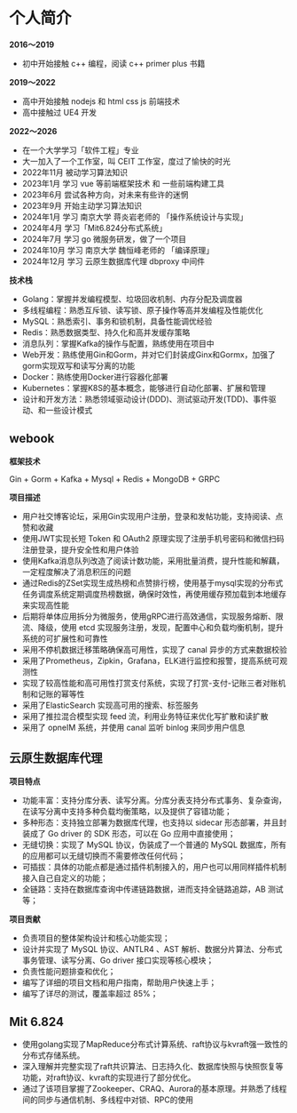 # 个人简介

**2016～2019**

- 初中开始接触 c++ 编程，阅读 c++ primer plus 书籍

**2019～2022**

- 高中开始接触 nodejs 和 html css js 前端技术
- 高中接触过 UE4 开发

**2022～2026**

- 在一个大学学习「软件工程」专业
- 大一加入了一个工作室，叫 CEIT 工作室，度过了愉快的时光
- 2022年11月 被动学习算法知识
- 2023年1月 学习 vue 等前端框架技术 和 一些前端构建工具
- 2023年6月 尝试各种方向，对未来有些许的迷惘
- 2023年9月 开始主动学习算法知识
- 2024年1月 学习 南京大学 蒋炎岩老师的 「操作系统设计与实现」
- 2024年4月 学习「Mit6.824分布式系统」
- 2024年7月 学习 go 微服务研发，做了一个项目
- 2024年10月 学习 南京大学 魏恒峰老师的 「编译原理」
- 2024年12月 学习 云原生数据库代理 dbproxy 中间件





**技术栈**

- Golang：掌握并发编程模型、垃圾回收机制、内存分配及调度器
- 多线程编程：熟悉互斥锁、读写锁、原子操作等高并发编程及性能优化
- MySQL：熟悉索引、事务和锁机制，具备性能调优经验
- Redis：熟悉数据类型、持久化和高并发缓存策略
- 消息队列：掌握Kafka的操作与配置，熟练使用在项目中
- Web开发：熟练使用Gin和Gorm，并对它们封装成Ginx和Gormx，加强了gorm实现双写和读写分离的功能
- Docker：熟练使用Docker进行容器化部署
- Kubernetes：掌握K8S的基本概念，能够进行自动化部署、扩展和管理
- 设计和开发方法：熟悉领域驱动设计(DDD)、测试驱动开发(TDD)、事件驱动、和一些设计模式



## webook

**框架技术**

Gin + Gorm + Kafka + Mysql + Redis + MongoDB + GRPC

**项目描述**

- 用户社交博客论坛，采用Gin实现用户注册，登录和发帖功能，支持阅读、点赞和收藏
- 使用JWT实现长短 Token 和 OAuth2 原理实现了注册手机号密码和微信扫码注册登录，提升安全性和用户体验
- 使用Kafka消息队列改造了阅读计数功能，采用批量消费，提升性能和解藕，一定程度解决了消息积压的问题
- 通过Redis的ZSet实现生成热榜和点赞排行榜，使用基于mysql实现的分布式任务调度系统定期调度热榜数据，确保时效性，再使用缓存预加载到本地缓存来实现高性能
- 后期将单体应用拆分为微服务，使用gRPC进行高效通信，实现服务熔断、限流、降级，使用 etcd 实现服务注册，发现，配置中心和负载均衡机制，提升系统的可扩展性和可靠性
- 采用不停机数据迁移策略确保高可用性，实现了 canal  异步的方式来数据校验
- 采用了Prometheus，Zipkin，Grafana，ELK进行监控和报警，提高系统可观测性
- 实现了较高性能和高可用性打赏支付系统，实现了打赏-支付-记账三者对账机制和记账的幂等性
- 采用了ElasticSearch 实现高可用的搜索、标签服务
- 采用了推拉混合模型实现 feed 流，利用业务特征来优化写扩散和读扩散
- 采用了 opneIM 系统，并使用 canal 监听 binlog 来同步用户信息



## 云原生数据库代理

**项目特点**

- 功能丰富：支持分库分表、读写分离。分库分表支持分布式事务、复杂查询，在读写分离中支持多种负载均衡策略，以及提供了容错功能；
- 多种形态：支持独立部署为数据库代理，也支持以 sidecar 形态部署，并且封装成了 Go driver 的 SDK 形态，可以在 Go 应用中直接使用；
- 无缝切换：实现了 MySQL 协议，伪装成了一个普通的 MySQL 数据库，所有的应用都可以无缝切换而不需要修改任何代码；
- 可插拔：具体的功能点都是通过插件机制接入的，用户也可以用同样插件机制接入自己自定义的功能；
- 全链路：支持在数据库查询中传递链路数据，进而支持全链路追踪，AB 测试等；

**项目贡献**

- 负责项目的整体架构设计和核心功能实现；
- 设计并实现了 MySQL 协议、ANTLR4 、AST 解析、数据分片算法、分布式事务管理、读写分离、Go driver 接口实现等核心模块；
- 负责性能问题排查和优化；
- 编写了详细的项目文档和用户指南，帮助用户快速上手；
- 编写了详尽的测试，覆盖率超过 85%；



## Mit 6.824

- 使用golang实现了MapReduce分布式计算系统、raft协议与kvraft强一致性的分布式存储系统。
- 深入理解并完整实现了raft共识算法、日志持久化、数据库快照与快照恢复等功能，对raft协议、kvraft的实现进行了部分优化。
- 通过了该项目掌握了Zookeeper、CRAQ、Aurora的基本原理。并熟悉了线程间的同步与通信机制、多线程中对锁、RPC的使用



